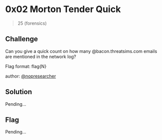 # 0x02 Morton Tender Quick
> 25 (forensics)

## Challenge

Can you give a quick count on how many @bacon.threatsims.com emails are mentioned in the network log?

Flag format: flag{N}

author: [@nopresearcher](https://twitter.com/nopresearcher)

## Solution

Pending...

## Flag

Pending...
